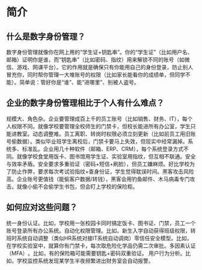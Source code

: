 # 简介

## 什么是数字身份管理？

数字身份管理​​就像你在网上用的“学生证+钥匙串”。你的“学生证”（比如用户名、邮箱）证明你是谁，而“钥匙串”（比如密码、指纹）用来解锁不同的账号（如微信、游戏、网课平台）。它的作用就是确保只有你能用自己的身份登录，防止别人冒充你，同时帮你管理一大堆账号的权限（比如家长能看你的成绩单，但同学不能）。简单说：​​管好你是“谁”、能“进哪里”、别被人盗号​​。

## 企业的数字身份管理相比于个人有什么难点？

​​规模大、角色杂​​。企业要管理成百上千的员工账号（比如销售、财务、IT），每个人权限不同。就像学校要管理全校师生的门禁卡，但校长能进所有办公室，学生只能进教室。
​​
动态调整难​​。员工离职、转岗时权限必须立刻更新（比如前员工用旧账号偷数据）。类似毕业班学生离校后，门禁卡要马上失效，但现实中经常漏掉。
​​
系统多、标准乱​​。企业用几十种软件（邮箱、ERP、CRM），每个系统登录方式不同。就像学校食堂用饭卡、图书馆用学生证、实验室用指纹，但互相不联通。
​​
安全与效率矛盾​​。安全要求多重验证（密码+短信+刷脸），但员工嫌麻烦。好比学校为了防止作弊，要求每次考试验指纹+查身份证，学生觉得耽误时间。
​​
黑客攻击风险高​​。企业账号更值钱（能偷客户数据/转钱），黑客会用钓鱼邮件、木马病毒专门攻击。就像小偷不会偷学生书包，但会盯上学校的保险柜。

## 如何应对这些问题？

统一身份认证。比如，学校用一张校园卡同时搞定饭卡、图书证、门禁，员工一个账号登录所有办公系统。
​​
自动化权限管理​​。比如，新生入学自动获得班级权限，转班时系统自动调整（类似HR系统对接IT系统自动调岗）
​​
零信任安全模型​​。比如，在学校实验室中，就算你有门禁卡，每次取危险化学品仍需二次审批。
​​
多因素认证（MFA）​​。比如，有的保险箱可能需要钥匙+密码双重验证。
​​
用户行为分析。比如，学校监控系统发现某学生半夜频繁进出财务室会自动报警。
